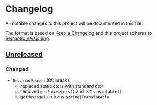 # Changelog

All notable changes to this project will be documented in this file.

The format is based on [Keep a Changelog](http://keepachangelog.com/en/1.0.0/)
and this project adheres to [Semantic Versioning](http://semver.org/spec/v2.0.0.html).

## [Unreleased](https://github.com/orisai/auth/compare/1.0.4...v2.x)

### Changed

- `DecisionReason` (BC break)
	- replaced static ctors with standard ctor
    - removed `getParameters()` and `isTranslatable()`
    - `getMessage()` returns `string|Translatable`
